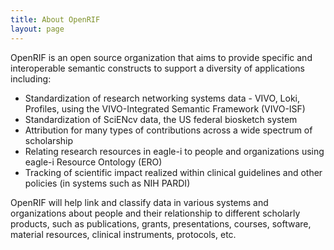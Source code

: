 ```yaml
---
title: About OpenRIF
layout: page
---
```


OpenRIF is an open source organization that aims to provide specific and interoperable semantic constructs to support a diversity of applications including:


- Standardization of research networking systems data - VIVO, Loki, Profiles, using the VIVO-Integrated Semantic Framework (VIVO-ISF)
- Standardization of SciENcv data, the US federal biosketch system
- Attribution for many types of contributions across a wide spectrum of scholarship
- Relating research resources in eagle-i to people and organizations using eagle-i Resource Ontology (ERO)
- Tracking of scientific impact realized within clinical guidelines and other policies (in systems such as NIH PARDI)


OpenRIF will help link and classify data in various systems and organizations about people and their relationship to different scholarly products, such as publications, grants, presentations, courses, software, material resources, clinical instruments, protocols, etc. 
      
